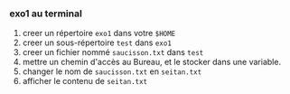 ### exo1 au terminal 

1. creer un répertoire `exo1` dans votre `$HOME`
2. creer un sous-répertoire `test` dans	`exo1`
3. creer un fichier nommé `saucisson.txt` dans `test`
4. mettre un chemin d'accès au Bureau, et le stocker dans une variable.
5. changer le nom de `saucisson.txt` en `seitan.txt`
6. afficher le contenu de `seitan.txt`

